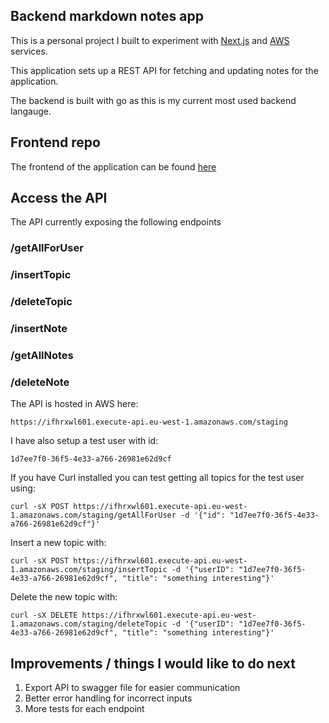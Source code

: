 ## Backend markdown notes app

This is a personal project I built to experiment with [Next.js](https://nextjs.org/) and [AWS](https://aws.amazon.com/) services.

This application sets up a REST API for fetching and updating notes for the application.

The backend is built with go as this is my current most used backend langauge.

## Frontend repo

The frontend of the application can be found [here](https://github.com/KyleJonesNV/frontend-notes)

## Access the API

The API currently exposing the following endpoints
### /getAllForUser
### /insertTopic
### /deleteTopic
### /insertNote
### /getAllNotes
### /deleteNote

The API is hosted in AWS here:

`https://ifhrxwl601.execute-api.eu-west-1.amazonaws.com/staging`

I have also setup a test user with id: 

`1d7ee7f0-36f5-4e33-a766-26981e62d9cf`

If you have Curl installed you can test getting all topics for the test user using:

```
curl -sX POST https://ifhrxwl601.execute-api.eu-west-1.amazonaws.com/staging/getAllForUser -d '{"id": "1d7ee7f0-36f5-4e33-a766-26981e62d9cf"}'
```

Insert a new topic with:

```
curl -sX POST https://ifhrxwl601.execute-api.eu-west-1.amazonaws.com/staging/insertTopic -d '{"userID": "1d7ee7f0-36f5-4e33-a766-26981e62d9cf", "title": "something interesting"}'
```

Delete the new topic with:

```
curl -sX DELETE https://ifhrxwl601.execute-api.eu-west-1.amazonaws.com/staging/deleteTopic -d '{"userID": "1d7ee7f0-36f5-4e33-a766-26981e62d9cf", "title": "something interesting"}'
```

## Improvements / things I would like to do next

<ol>
  <li>Export API to swagger file for easier communication</li>
  <li>Better error handling for incorrect inputs</li>
  <li>More tests for each endpoint</li>
</ol> 

